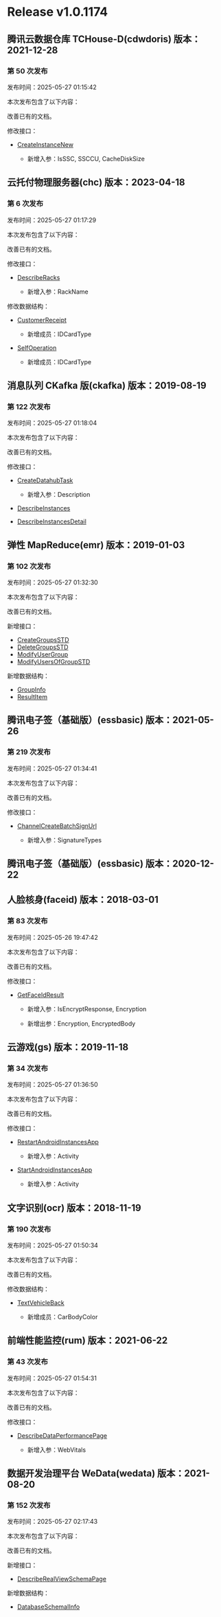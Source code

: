 # Release v1.0.1174

## 腾讯云数据仓库 TCHouse-D(cdwdoris) 版本：2021-12-28

### 第 50 次发布

发布时间：2025-05-27 01:15:42

本次发布包含了以下内容：

改善已有的文档。

修改接口：

* [CreateInstanceNew](https://cloud.tencent.com/document/api/1387/102611)

	* 新增入参：IsSSC, SSCCU, CacheDiskSize




## 云托付物理服务器(chc) 版本：2023-04-18

### 第 6 次发布

发布时间：2025-05-27 01:17:29

本次发布包含了以下内容：

改善已有的文档。

修改接口：

* [DescribeRacks](https://cloud.tencent.com/document/api/1448/117158)

	* 新增入参：RackName


修改数据结构：

* [CustomerReceipt](https://cloud.tencent.com/document/api/1448/117193#CustomerReceipt)

	* 新增成员：IDCardType

* [SelfOperation](https://cloud.tencent.com/document/api/1448/117193#SelfOperation)

	* 新增成员：IDCardType




## 消息队列 CKafka 版(ckafka) 版本：2019-08-19

### 第 122 次发布

发布时间：2025-05-27 01:18:04

本次发布包含了以下内容：

改善已有的文档。

修改接口：

* [CreateDatahubTask](https://cloud.tencent.com/document/api/597/77736)

	* 新增入参：Description

* [DescribeInstances](https://cloud.tencent.com/document/api/597/40835)

* [DescribeInstancesDetail](https://cloud.tencent.com/document/api/597/40834)




## 弹性 MapReduce(emr) 版本：2019-01-03

### 第 102 次发布

发布时间：2025-05-27 01:32:30

本次发布包含了以下内容：

改善已有的文档。

新增接口：

* [CreateGroupsSTD](https://cloud.tencent.com/document/api/589/118728)
* [DeleteGroupsSTD](https://cloud.tencent.com/document/api/589/118727)
* [ModifyUserGroup](https://cloud.tencent.com/document/api/589/118726)
* [ModifyUsersOfGroupSTD](https://cloud.tencent.com/document/api/589/118725)

新增数据结构：

* [GroupInfo](https://cloud.tencent.com/document/api/589/33981#GroupInfo)
* [ResultItem](https://cloud.tencent.com/document/api/589/33981#ResultItem)



## 腾讯电子签（基础版）(essbasic) 版本：2021-05-26

### 第 219 次发布

发布时间：2025-05-27 01:34:41

本次发布包含了以下内容：

改善已有的文档。

修改接口：

* [ChannelCreateBatchSignUrl](https://cloud.tencent.com/document/api/1420/98671)

	* 新增入参：SignatureTypes




## 腾讯电子签（基础版）(essbasic) 版本：2020-12-22



## 人脸核身(faceid) 版本：2018-03-01

### 第 83 次发布

发布时间：2025-05-26 19:47:42

本次发布包含了以下内容：

改善已有的文档。

修改接口：

* [GetFaceIdResult](https://cloud.tencent.com/document/api/1007/49199)

	* 新增入参：IsEncryptResponse, Encryption

	* 新增出参：Encryption, EncryptedBody




## 云游戏(gs) 版本：2019-11-18

### 第 34 次发布

发布时间：2025-05-27 01:36:50

本次发布包含了以下内容：

改善已有的文档。

修改接口：

* [RestartAndroidInstancesApp](https://cloud.tencent.com/document/api/1162/117249)

	* 新增入参：Activity

* [StartAndroidInstancesApp](https://cloud.tencent.com/document/api/1162/117248)

	* 新增入参：Activity




## 文字识别(ocr) 版本：2018-11-19

### 第 190 次发布

发布时间：2025-05-27 01:50:34

本次发布包含了以下内容：

改善已有的文档。

修改数据结构：

* [TextVehicleBack](https://cloud.tencent.com/document/api/866/33527#TextVehicleBack)

	* 新增成员：CarBodyColor




## 前端性能监控(rum) 版本：2021-06-22

### 第 43 次发布

发布时间：2025-05-27 01:54:31

本次发布包含了以下内容：

改善已有的文档。

修改接口：

* [DescribeDataPerformancePage](https://cloud.tencent.com/document/api/1464/59944)

	* 新增入参：WebVitals




## 数据开发治理平台 WeData(wedata) 版本：2021-08-20

### 第 152 次发布

发布时间：2025-05-27 02:17:43

本次发布包含了以下内容：

改善已有的文档。

新增接口：

* [DescribeRealViewSchemaPage](https://cloud.tencent.com/document/api/1267/118729)

新增数据结构：

* [DatabaseSchemaIInfo](https://cloud.tencent.com/document/api/1267/76336#DatabaseSchemaIInfo)



